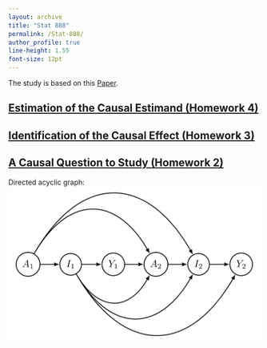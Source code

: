 ```yaml
---
layout: archive
title: "Stat 888"
permalink: /Stat-888/
author_profile: true
line-height: 1.55
font-size: 12pt
---
```



The study is based on this [Paper](https://arxiv.org/pdf/2103.04472.pdf).

## [Estimation of the Causal Estimand (Homework 4)](https://github.com/Yancheng-Li-Stat/Yancheng-Li-Stat.github.io/blob/master/Stat-888/Estimation.pdf)

## [Identification of the Causal Effect (Homework 3)](https://github.com/Yancheng-Li-Stat/Yancheng-Li-Stat.github.io/blob/master/Stat-888/Identification.pdf)

## [A Causal Question to Study (Homework 2)](https://github.com/Yancheng-Li-Stat/Yancheng-Li-Stat.github.io/blob/master/Stat-888/CausalQuestion.pdf)

Directed acyclic graph:
![plot](./Graph.png)
